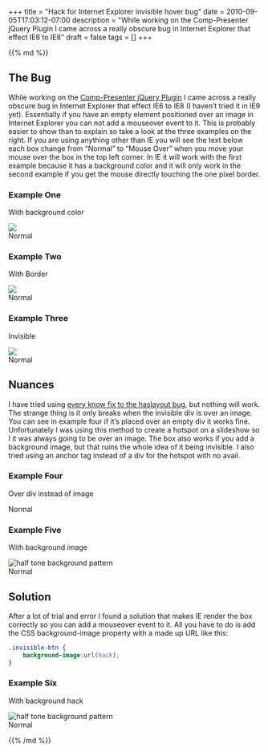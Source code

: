 +++
title = "Hack for Internet Explorer invisible hover bug"
date = 2010-09-05T17:03:12-07:00
description = "While working on the Comp-Presenter jQuery Plugin I came across a really obscure bug in Internet Explorer that effect IE6 to IE8"
draft = false
tags = []
+++

<script src="https://ajax.microsoft.com/ajax/jquery/jquery-1.4.2.min.js" type="text/javascript"></script>
<script src="/files/ie-hover-bug/post.js" type="text/javascript"></script>

<div class="markdown post__column">
{{% md %}}

## The Bug

While working on the [Comp-Presenter jQuery Plugin](/articles/comp-presenter-jquery-plugin/) I came across a really obscure bug in Internet Explorer that effect IE6 to IE8 (I haven’t tried it in IE9 yet). Essentially if you have an empty element positioned over an image in Internet Explorer you can not add a mouseover event to it. This is probably easier to show than to explain so take a look at the three examples on the right. If you are using anything other than IE you will see the text below each box change from “Normal” to “Mouse Over” when you move your mouse over the box in the top left corner. In IE it will work with the first example because it has a background color and it will only work in the second example if you get the mouse directly touching the one pixel border.

<div class="ie-hover-bug__example-container">
  <div class="example one">
    <h3>Example One</h3>
    <p class="small">With background color</p>
    <div class="example__img-wrapper">
      <div class="invisible-btn"></div>
      <div class="visible-box"><img src="/files/ie-hover-bug/bg.gif"></div>
      <div class="alert-box">Normal</div>
    </div>
  </div>
  <div class="example two">
    <h3>Example Two</h3>
    <p class="small">With Border</p>
    <div class="example__img-wrapper">
      <div class="invisible-btn"></div>
      <div class="visible-box"><img src="/files/ie-hover-bug/bg.gif"></div>
      <div class="alert-box">Normal</div>
    </div>
  </div>
  <div class="example three">
    <h3>Example Three</h3>
    <p class="small">Invisible</p>
    <div class="example__img-wrapper">
      <div class="invisible-btn"></div>
      <div class="visible-box"><img src="/files/ie-hover-bug/bg.gif"></div>
      <div class="alert-box">Normal</div>
    </div>
  </div>
</div>

## Nuances

I have tried using [every know fix to the haslayout bug](http://www.satzansatz.de/cssd/onhavinglayout.html), but nothing will work. The strange thing is it only breaks when the invisible div is over an image. You can see in example four if it’s placed over an empty div it works fine. Unfortunately I was using this method to create a hotspot on a slideshow so I it was always going to be over an image. The box also works if you add a background image, but that ruins the whole idea of it being invisible. I also tried using an anchor tag instead of a div for the hotspot with no avail.

<div class="ie-hover-bug__example-container">
  <div class="example four">
    <h3>Example Four</h3>
    <p class="small">Over div instead of image</p>
    <div class="example__img-wrapper">
      <div class="invisible-btn"></div>
      <div class="visible-box with-background"></div>
      <div class="alert-box">Normal</div>
    </div>
  </div>
  <div class="example five">
    <h3>Example Five</h3>
    <p class="small">With background image</p>
    <div class="example__img-wrapper">
      <div class="invisible-btn"></div>
      <div class="visible-box with-background"><img src="/files/ie-hover-bug/bg.gif" alt="half tone background pattern"></div>
      <div class="alert-box">Normal</div>
    </div>
  </div>
</div>

## Solution

After a lot of trial and error I found a solution that makes IE render the box correctly so you can add a mouseover event to it. All you have to do is add the CSS background-image property with a made up URL like this:

```css
.invisible-btn {
	background-image:url(hack);
}
```

<div class="ie-hover-bug__example-container">
  <div class="example six">
    <h3>Example Six</h3>
    <p class="small">With background hack</p>
    <div class="example__img-wrapper">
      <div class="invisible-btn"></div>
      <div class="visible-box with-background"><img src="/files/ie-hover-bug/bg.gif" alt="half tone background pattern"></div>
      <div class="alert-box">Normal</div>
    </div>
  </div>
</div>

{{% /md %}}
</div>

<link rel="stylesheet" type="text/css" href="/css/articles/ie-hover-bug.css"/>
